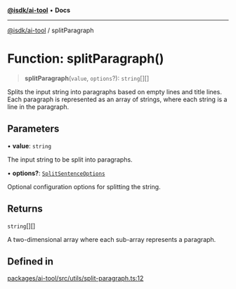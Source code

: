 [**@isdk/ai-tool**](../README.md) • **Docs**

***

[@isdk/ai-tool](../globals.md) / splitParagraph

# Function: splitParagraph()

> **splitParagraph**(`value`, `options`?): `string`[][]

Splits the input string into paragraphs based on empty lines and title lines.
Each paragraph is represented as an array of strings, where each string is a line in the paragraph.

## Parameters

• **value**: `string`

The input string to be split into paragraphs.

• **options?**: [`SplitSentenceOptions`](../interfaces/SplitSentenceOptions.md)

Optional configuration options for splitting the string.

## Returns

`string`[][]

A two-dimensional array where each sub-array represents a paragraph.

## Defined in

[packages/ai-tool/src/utils/split-paragraph.ts:12](https://github.com/isdk/ai-tool.js/blob/e324043799402aa2caa41711a9168487ab85c166/src/utils/split-paragraph.ts#L12)
